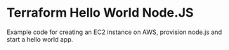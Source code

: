 # Terraform Hello World Node.JS

Example code for creating an EC2 instance on AWS, provision node.js and start a hello world app.